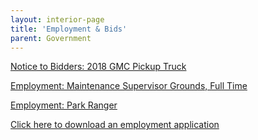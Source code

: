 ```yaml
---
layout: interior-page
title: 'Employment & Bids'
parent: Government
---
```


[Notice to Bidders: 2018 GMC Pickup Truck](https://storage.googleapis.com/static.rutherford-nj.com/finance/Employment/Advertisement%20for%20%202018%20GMC%20Pickup%20Truck.pdf)

[Employment: Maintenance Supervisor Grounds, Full Time](https://storage.googleapis.com/static.rutherford-nj.com/finance/Employment/Maintenance%20Supervisor%20Grounds%20Job%20Announcement.pdf)

[Employment: Park Ranger](https://storage.googleapis.com/static.rutherford-nj.com/finance/Employment/HELP%20WANTED-Park%20Ranger.pdf)


[Click here to download an employment application](http://static.rutherford-nj.com/borough-clerk/permits-licenses/Employment%20Application.pdf)
